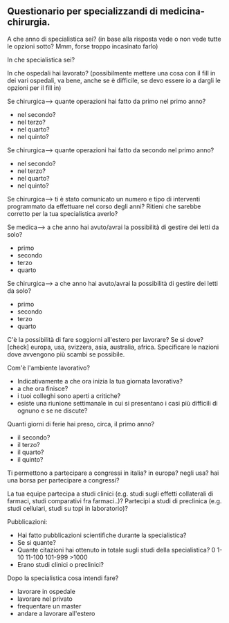 ## Questionario per specializzandi di medicina-chirurgia. 

A che anno di specialistica sei?
(in base alla risposta vede o non vede tutte le opzioni sotto? Mmm, forse troppo incasinato farlo)

In che specialistica sei? 

In che ospedali hai lavorato? (possibilmente mettere una cosa con il fill in dei vari ospedali, va bene, anche se è difficile, se devo essere io a dargli le opzioni per il fill in)

Se chirurgica--> quante operazioni hai fatto da primo nel primo anno?
* nel secondo?
* nel terzo?
* nel quarto?
* nel quinto?

Se chirurgica--> quante operazioni hai fatto da secondo nel primo anno?
* nel secondo?
* nel terzo?
* nel quarto?
* nel quinto?

Se chirurgica--> ti è stato comunicato un numero e tipo di interventi programmato da effettuare nel corso degli anni? Ritieni che sarebbe corretto per la tua specialistica averlo? 

Se medica--> a che anno hai avuto/avrai la possibilità di gestire dei letti da solo?
* primo
* secondo
* terzo
* quarto

Se chirurgica--> a che anno hai avuto/avrai la possibilità di gestire dei letti da solo?
- primo
- secondo
- terzo
- quarto


C'è la possibilità di fare soggiorni all'estero per lavorare?
Se si dove? [check] europa, usa, svizzera, asia, australia, africa. Specificare le nazioni dove avvengono più scambi se possibile.

Com'è l'ambiente lavorativo?
* Indicativamente a che ora inizia la tua giornata lavorativa?
* a che ora finisce?
* i tuoi colleghi sono aperti a critiche? 
* esiste una riunione settimanale in cui si presentano i casi più difficili di ognuno e se ne discute?

Quanti giorni di ferie hai preso, circa, il primo anno?
* il secondo? 
* il terzo? 
* il quarto?
* il quinto?

Ti permettono a partecipare a congressi in italia? in europa? negli usa?
hai una borsa per partecipare a congressi?


La tua equipe partecipa a studi clinici (e.g. studi sugli effetti collaterali di farmaci, studi comparativi fra farmaci..)?
Partecipi a studi di preclinica (e.g. studi cellulari, studi su topi in laboratorio)?


Pubblicazioni:
* Hai fatto pubblicazioni scientifiche durante la specialistica?
* Se si quante?
* Quante citazioni hai ottenuto in totale sugli studi della specialistica? 0 1-10 11-100 101-999 >1000
* Erano studi clinici o preclinici? 

Dopo la specialistica cosa intendi fare?
- lavorare in ospedale
- lavorare nel privato
- frequentare un master
- andare a lavorare all'estero
